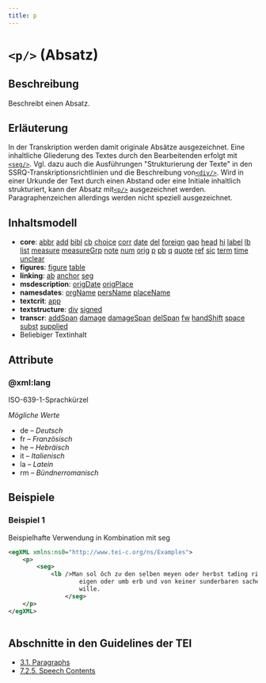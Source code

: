 ```yaml
---
title: p
---
```




# `<p/>` (Absatz)

## Beschreibung

Beschreibt einen Absatz.

## Erläuterung

In der Transkription werden damit originale Absätze ausgezeichnet. Eine inhaltliche Gliederung des Textes durch den Bearbeitenden erfolgt mit [`<seg/>`](seg.md). Vgl. dazu auch die Ausführungen "Strukturierung der Texte" in den SSRQ-Transkriptionsrichtlinien und die Beschreibung von[`<div/>`](div.md). Wird in einer Urkunde der Text durch einen Abstand oder eine Initiale inhaltlich strukturiert, kann der Absatz mit[`<p/>`](p.md)  ausgezeichnet werden. Paragraphenzeichen allerdings werden nicht speziell ausgezeichnet.

## Inhaltsmodell

- **core**: [abbr](abbr.md) [add](add.md) [bibl](bibl.md) [cb](cb.md) [choice](choice.md) [corr](corr.md) [date](date.md) [del](del.md) [foreign](foreign.md) [gap](gap.md) [head](head.md) [hi](hi.md) [label](label.md) [lb](lb.md) [list](list.md) [measure](measure.md) [measureGrp](measureGrp.md) [note](note.md) [num](num.md) [orig](orig.md) [p](p.md) [pb](pb.md) [q](q.md) [quote](quote.md) [ref](ref.md) [sic](sic.md) [term](term.md) [time](time.md) [unclear](unclear.md)
- **figures**: [figure](figure.md) [table](table.md)
- **linking**: [ab](ab.md) [anchor](anchor.md) [seg](seg.md)
- **msdescription**: [origDate](origDate.md) [origPlace](origPlace.md)
- **namesdates**: [orgName](orgName.md) [persName](persName.md) [placeName](placeName.md)
- **textcrit**: [app](app.md)
- **textstructure**: [div](div.md) [signed](signed.md)
- **transcr**: [addSpan](addSpan.md) [damage](damage.md) [damageSpan](damageSpan.md) [delSpan](delSpan.md) [fw](fw.md) [handShift](handShift.md) [space](space.md) [subst](subst.md) [supplied](supplied.md)
- Beliebiger Textinhalt

## Attribute

### @xml:lang

ISO-639-1-Sprachkürzel

*Mögliche Werte*

- de – *Deutsch*
- fr – *Französisch*
- he – *Hebräisch*
- it – *Italienisch*
- la – *Latein*
- rm – *Bündnerromanisch*

## Beispiele

### Beispiel 1

Beispielhafte Verwendung in Kombination mit seg

```xml
<egXML xmlns:ns0="http://www.tei-c.org/ns/Examples">
    <p>
        <seg>
            <lb />Man sol ôch zuͦ den selben meyen oder herbst taͤding richten<lb />umb
                    eigen oder umb erb und von keiner sunderbaren sache,<lb />es sy denn beider teil
                    wille.
                </seg>
    </p>
</egXML>
               
```

## Abschnitte in den Guidelines der TEI

- [3.1. Paragraphs](https://www.tei-c.org/release/doc/tei-p5-doc/en/html/CO.html#COPA)
- [7.2.5. Speech Contents](https://www.tei-c.org/release/doc/tei-p5-doc/en/html/DR.html#DRPAL)